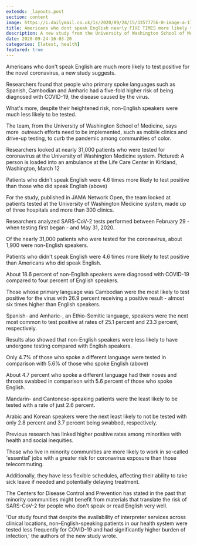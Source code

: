 ```yaml
---
extends: _layouts.post
section: content
image: https://i.dailymail.co.uk/1s/2020/09/24/15/33577756-0-image-a-17_1600958578177.jpg 
title: Americans who dont speak English nearly FIVE TIMES more likely to test positive for coronavirus 
description: A new study from the University of Washington School of Medicine found patients who didnt speak English were 4.6 times more likely to test positive than those who did speak English. 
date: 2020-09-24-16-03-20 
categories: [latest, health] 
featured: true 
--- 
```

Americans who don't speak English are much more likely to test positive for the novel coronavirus, a new study suggests. 

Researchers found that people who primary spoke languages such as Spanish, Cambodian and Amharic had a five-fold higher risk of being diagnosed with COVID-19, the disease caused by the virus.

What's more, despite their heightened risk, non-English speakers were much less likely to be tested.

The team, from the University of Washington School of Medicine, says more  outreach efforts need to be implemented, such as mobile clinics and drive-up testing, to curb the pandemic among communities of color.

Researchers looked at nearly 31,000 patients who were tested for coronavirus at the University of Washington Medicine system. Pictured: A person is loaded into an ambulance at the Life Care Center in Kirkland, Washington, March 12

Patients who didn't speak English were 4.6 times more likely to test positive than those who did speak English (above)

For the study, published in JAMA Network Open, the team looked at patients tested at the University of Washington Medicine system, made up of three hospitals and more than 300 clinics.

Researchers analyzed SARS-CoV-2 tests performed between February 29 - when testing first began - and May 31, 2020.

Of the nearly 31,000 patients who were tested for the coronavirus, about 1,900 were non-English speakers. 

Patients who didn't speak English were 4.6 times more likely to test positive than Americans who did speak English.

About 18.6 percent of non-English speakers were diagnosed with COVID-19 compared to four percent of English speakers.

Those whose primary language was Cambodian were the most likely to test positive for the virus with 26.9 percent receiving a positive result - almost six times higher than English speakers.

Spanish- and Amharic-, an Ethio-Semitic language, speakers were the next most common to test positive at rates of 25.1 percent and 23.3 percent, respectively.

Results also showed that non-English speakers were less likely to have undergone testing compared with English speakers.

Only 4.7% of those who spoke a different language were tested in comparison with 5.6% of those who spoke English (above)

About 4.7 percent who spoke a different language had their noses and throats swabbed in comparison with 5.6 percent of those who spoke English.

Mandarin- and Cantonese-speaking patients were the least likely to be tested with a rate of just 2.6 percent.

Arabic and Korean speakers were the next least likely to not be tested with only 2.8 percent and 3.7 percent being swabbed, respectively.

Previous research has linked higher positive rates among minorities with health and social inequities.

Those who live in minority communities are more likely to work in so-called 'essential' jobs with a greater risk for coronavirus exposure than those telecommuting.

Additionally, they have less flexible schedules, affecting their ability to take sick leave if needed and potentially delaying treatment.

The Centers for Disease Control and Prevention has stated in the past that minority communities might benefit from materials that translate the risk of SARS-CoV-2 for people who don't speak or read English very well. 

'Our study found that despite the availability of interpreter services across clinical locations, non–English-speaking patients in our health system were tested less frequently for COVID-19 and had significantly higher burden of infection,' the authors of the new study wrote.


